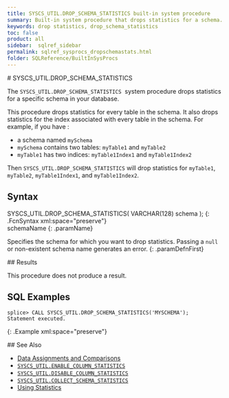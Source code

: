 ```yaml
---
title: SYSCS_UTIL.DROP_SCHEMA_STATISTICS built-in system procedure
summary: Built-in system procedure that drops statistics for a schema.
keywords: drop statistics, drop_schema_statistics
toc: false
product: all
sidebar:  sqlref_sidebar
permalink: sqlref_sysprocs_dropschemastats.html
folder: SQLReference/BuiltInSysProcs
---
```

<section>
<div class="TopicContent" data-swiftype-index="true" markdown="1">
# SYSCS_UTIL.DROP_SCHEMA_STATISTICS

The `SYSCS_UTIL.DROP_SCHEMA_STATISTICS`  system procedure drops
statistics for a specific schema in your database.

This procedure drops statistics for every table in the schema. It also
drops statistics for the index associated with every table in the
schema. For example, if you have :

* a schema named `mySchema`
* `mySchema` contains two tables: `myTable1` and `myTable2`
* `myTable1` has two indices: `myTable1Index1` and `myTable1Index2`

Then `SYSCS_UTIL.DROP_SCHEMA_STATISTICS` will drop statistics for
`myTable1`, `myTable2`, `myTable1Index1`, and `myTable1Index2`.

## Syntax

<div class="fcnWrapperWide" markdown="1">
    SYSCS_UTIL.DROP_SCHEMA_STATISTICS( VARCHAR(128) schema );
{: .FcnSyntax xml:space="preserve"}

</div>
<div class="paramList" markdown="1">
schemaName
{: .paramName}

Specifies the schema for which you want to drop statistics. Passing a
`null` or non-existent schema name generates an error.
{: .paramDefnFirst}

</div>
## Results

This procedure does not produce a result.

## SQL Examples

<div class="preWrapperWide" markdown="1">

    splice> CALL SYSCS_UTIL.DROP_SCHEMA_STATISTICS('MYSCHEMA');
    Statement executed.
{: .Example xml:space="preserve"}

</div>
## See Also

* [Data Assignments and
  Comparisons](sqlref_datatypes_compatability.html)
* [`SYSCS_UTIL.ENABLE_COLUMN_STATISTICS`](sqlref_sysprocs_enablecolumnstats.html)
* [`SYSCS_UTIL.DISABLE_COLUMN_STATISTICS`](sqlref_sysprocs_disablecolumnstats.html)
* [`SYSCS_UTIL.COLLECT_SCHEMA_STATISTICS`](sqlref_sysprocs_collectschemastats.html)
* [Using Statistics](developers_tuning_usingstats.html)

</div>
</section>
